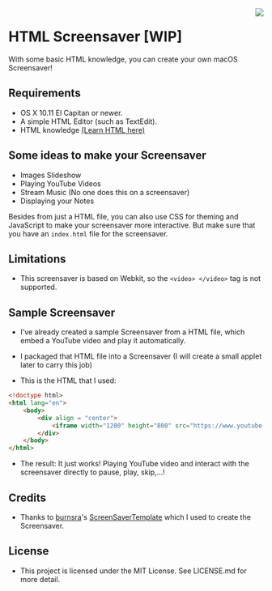 <img align="right" src="https://github.com/Minh-Ton/HTML-Screensaver/raw/master/HTMLScreensaver/HTMLScreensaver/UI/thumbnail%402x.png">

# HTML Screensaver [WIP]

With some basic HTML knowledge, you can create your own macOS Screensaver!

## Requirements

- OS X 10.11 El Capitan or newer.
- A simple HTML Editor (such as TextEdit).
- HTML knowledge [(Learn HTML here)](https://www.w3schools.com/html)

## Some ideas to make your Screensaver

- Images Slideshow
- Playing YouTube Videos
- Stream Music (No one does this on a screensaver)
- Displaying your Notes

Besides from just a HTML file, you can also use CSS for theming and JavaScript to make your screensaver more interactive. But make sure that you have an `index.html` file for the screensaver.

## Limitations

- This screensaver is based on Webkit, so the `<video> </video>` tag is not supported.

## Sample Screensaver

- I've already created a sample Screensaver from a HTML file, which embed a YouTube video and play it automatically.

- I packaged that HTML file into a Screensaver (I will create a small applet later to carry this job)

- This is the HTML that I used:

``` html
<!doctype html>
<html lang="en">
    <body>
        <div align = "center">
            <iframe width="1280" height="800" src="https://www.youtube.com/embed/VMCL29PmBvg?vq=hd720&autoplay=1" frameborder="0" allow="accelerometer; autoplay; encrypted-media; gyroscope; picture-in-picture" allowfullscreen></iframe>
        </div>
    </body>
</html>

```
- The result: It just works! Playing YouTube video and interact with the screensaver directly to pause, play, skip,...!

## Credits

- Thanks to [burnsra](https://github.com/burnsra)'s [ScreenSaverTemplate](https://github.com/burnsra/ScreenSaverTemplate) which I used to create the Screensaver.

## License

- This project is licensed under the MIT License. See LICENSE.md for more detail. 
